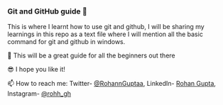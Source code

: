 ### Git and GitHub guide 📒

This is where I learnt how to use git and github, I will be sharing my learnings in this repo as a text file where I will mention all the basic command for git and github
in windows.

🧰 This will be a great guide for all the beginners out there

😎 I hope you like it!

📫 How to reach me: Twitter- [@RohannGuptaa](https://twitter.com/RohannGuptaa), LinkedIn- [Rohan Gupta](https://www.linkedin.com/in/rohanguptaa/), Instagram- [@rohh_gh](https://www.instagram.com/rohh_gh/)
